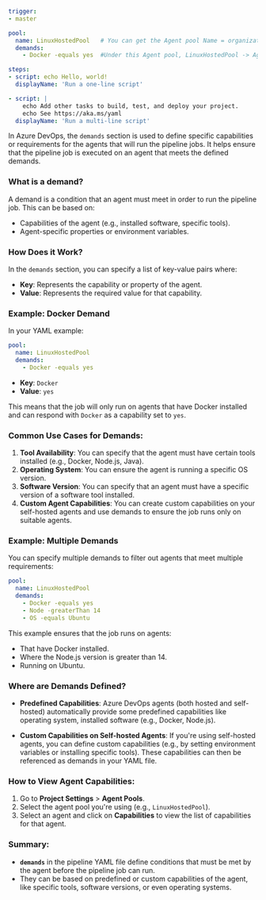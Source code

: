 ```yaml
trigger:
- master

pool:
  name: LinuxHostedPool   # You can get the Agent pool Name = organizationName/ProjectName/Settings/Agent pools/LinuxHostedPool
  demands:
    - Docker -equals yes  #Under this Agent pool, LinuxHostedPool -> Agents ->  several machines are available. User-defined capabilities

steps:
- script: echo Hello, world!
  displayName: 'Run a one-line script'

- script: |
    echo Add other tasks to build, test, and deploy your project.
    echo See https://aka.ms/yaml
  displayName: 'Run a multi-line script'
```

In Azure DevOps, the `demands` section is used to define specific capabilities or requirements for the agents that will run the pipeline jobs. It helps ensure that the pipeline job is executed on an agent that meets the defined demands.

### What is a **demand**?
A demand is a condition that an agent must meet in order to run the pipeline job. This can be based on:
- Capabilities of the agent (e.g., installed software, specific tools).
- Agent-specific properties or environment variables.
  
### How Does it Work?
In the `demands` section, you can specify a list of key-value pairs where:
- **Key**: Represents the capability or property of the agent.
- **Value**: Represents the required value for that capability.

### Example: Docker Demand

In your YAML example:
```yaml
pool:
  name: LinuxHostedPool  
  demands:
    - Docker -equals yes
```

- **Key**: `Docker`
- **Value**: `yes`
  
This means that the job will only run on agents that have Docker installed and can respond with `Docker` as a capability set to `yes`.

### Common Use Cases for Demands:
1. **Tool Availability**: You can specify that the agent must have certain tools installed (e.g., Docker, Node.js, Java).
2. **Operating System**: You can ensure the agent is running a specific OS version.
3. **Software Version**: You can specify that an agent must have a specific version of a software tool installed.
4. **Custom Agent Capabilities**: You can create custom capabilities on your self-hosted agents and use demands to ensure the job runs only on suitable agents.

### Example: Multiple Demands

You can specify multiple demands to filter out agents that meet multiple requirements:

```yaml
pool:
  name: LinuxHostedPool  
  demands:
    - Docker -equals yes
    - Node -greaterThan 14
    - OS -equals Ubuntu
```

This example ensures that the job runs on agents:
- That have Docker installed.
- Where the Node.js version is greater than 14.
- Running on Ubuntu.

### Where are Demands Defined?

- **Predefined Capabilities**: Azure DevOps agents (both hosted and self-hosted) automatically provide some predefined capabilities like operating system, installed software (e.g., Docker, Node.js).
  
- **Custom Capabilities on Self-hosted Agents**: If you're using self-hosted agents, you can define custom capabilities (e.g., by setting environment variables or installing specific tools). These capabilities can then be referenced as demands in your YAML file.

### How to View Agent Capabilities:
1. Go to **Project Settings** > **Agent Pools**.
2. Select the agent pool you're using (e.g., `LinuxHostedPool`).
3. Select an agent and click on **Capabilities** to view the list of capabilities for that agent.
   
### Summary:
- **`demands`** in the pipeline YAML file define conditions that must be met by the agent before the pipeline job can run.
- They can be based on predefined or custom capabilities of the agent, like specific tools, software versions, or even operating systems.
